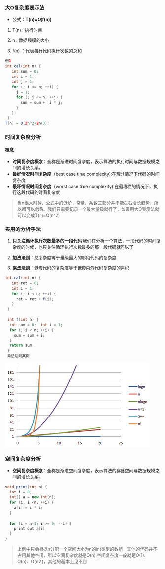 ### 大O复杂度表示法

- 公式：**T(n)=O(f(n))**

1. T(n) : 执行时间

2. n : 数据规模的大小
3. f(n) ：代表每行代码执行次数的总和

```java
例1 
int cal(int n) {
   int sum = 0;
   int i = 1;
   int j = 1;
   for (; i <= n; ++i) {
     j = 1;
     for (; j <= n; ++j) {
       sum = sum +  i * j;
     }
   }
 }
T(n) = O(2n^2+2n+3)：
```



### 时间复杂度分析

#### 概念

- **时间复杂度概念**：全称是渐进时间复杂度，表示算法的执行时间与数据规模之间的增长关系。
- **最好情况时间复杂度**（best case time complexity):在理想情况下代码的时间复杂度
- **最坏情况时间复杂度**（worst case time complexity):在最糟糕的情况下，执行这段代码的时间复杂度

> 当n很大时候，公式中的低阶，常量，系数三部分并不能左右增长趋势，所以都可以忽略。我们只需要记录一个最大量级就行了，如果用大O表示法就可以变成T(n)=O(n^2)

### 实用的分析手法

1. **只关注循环执行次数最多的一段代码**:我们在分析一个算法，一段代码的时间复杂度的时候，也只关注循环执行次数最多的那一段代码就可以了

2. **加法法则**：总复杂度等于量级最大的那段代码的复杂度

3. **乘法法则**：嵌套代码的复杂度等于嵌套内外代码复杂度的乘积

```java
int cal(int n) {
   int ret = 0; 
   int i = 1;
   for (; i < n; ++i) {
     ret = ret + f(i);
   } 
 } 
 
 int f(int n) {
  int sum = 0;  int i = 1;
  for (; i < n; ++i) {
    sum = sum + i;
  } 
  return sum;
 }
 乘法法则案例
```

![](../../image/时间复杂度.png)

### 空间复杂度分析

- **空间复杂度概念**：全称是渐进空间复杂度，表示算法的存储空间与数据规模之间的增长关系。

```java
void print(int n) {
  int i = 0;
  int[] a = new int[n];
  for (i; i <n; ++i) {
    a[i] = i * i;
  }

  for (i = n-1; i >= 0; --i) {
    print out a[i]
  }
}

```

> 上例中只会根据n分配一个空间大小为n的int类型的数组，其他的代码并不占用其他空间，所以空间复杂度就是O(n),空间复杂度一般就是O(1)、O(n)、O(n2 )，其他的基本上见不到


